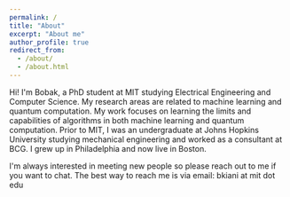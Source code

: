 ```yaml
---
permalink: /
title: "About"
excerpt: "About me"
author_profile: true
redirect_from: 
  - /about/
  - /about.html
---
```


Hi! I'm Bobak, a PhD student at MIT studying Electrical Engineering and Computer Science. My research areas are related to machine learning and quantum computation. My work focuses on learning the limits and capabilities of algorithms in both machine learning and quantum computation. Prior to MIT, I was an undergraduate at Johns Hopkins University studying mechanical engineering and worked as a consultant at BCG. I grew up in Philadelphia and now live in Boston. 

I'm always interested in meeting new people so please reach out to me if you want to chat. The best way to reach me is via email: bkiani at mit dot edu
